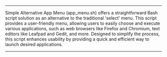 
---
Simple Alternative App Menu (app_menu.sh) offers a straightforward Bash script solution as an alternative to the traditional 'select' menu. This script provides a user-friendly menu, allowing users to easily choose and execute various applications, such as web browsers like Firefox and Chromium, text editors like Leafpad and Gedit, and more. Designed to simplify the process, this script enhances usability by providing a quick and efficient way to launch desired applications.

---
